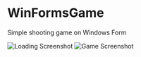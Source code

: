 # WinFormsGame
Simple shooting game on Windows Form

![Loading Screenshot ](https://user-images.githubusercontent.com/109045625/196015046-dfec6125-4977-4909-85ab-32660e1df871.png)
![Game Screenshot ](https://user-images.githubusercontent.com/109045625/196015048-da212a27-e39e-45cf-b37e-afcacb9ef415.png)
